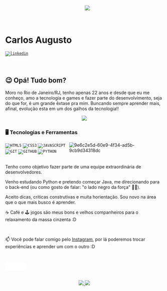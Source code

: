 <img align="right" width="250px" style="margin-top:-20px" src="https://i.ibb.co/3pRy1X1/9fd8505e-ecf6-458c-82bc-021a5c967266.png">

<br>
<br>

<div dsplay="inline-block">

  <h1 align="left">Carlos Augusto</h1>
 </a>
  <a href="https://www.linkedin.com/in/carlos-augusto-da-silva-souza-43079b21a/">
    <code><img width="50px" src="https://cdn.jsdelivr.net/gh/devicons/devicon/icons/linkedin/linkedin-original.svg" alt="linkedin" style="vertical-align:top;" title="LinkedIn"></code>
  </a>
</div>




<br>
<br>

## 😉 Opá! Tudo bom?

Moro no Rio de Janeiro/RJ, tenho apenas 22 anos e desde que eu me conheço, amo a tecnologia e games e fazer parte do desenvolvimento, seja do que for, é um grande êxtase pra mim. 
Buncando sempre aprender mais, afinal, evolução esta em um dos galhos da tecnologia!!

<p align="center">
  <img src="https://i.pinimg.com/originals/e4/26/70/e426702edf874b181aced1e2fa5c6cde.gif" width="350">
</p>

### 🖥 Tecnologias e Ferramentas
<img width="300px" align="right" src="https://i.ibb.co/4SvjddV/9e6c2e5d-60e9-4f34-ad5b-9cb9d34318dc.png" alt="9e6c2e5d-60e9-4f34-ad5b-9cb9d34318dc" border="0">
<code><img width="40px" src="https://cdn.jsdelivr.net/gh/devicons/devicon/icons/html5/html5-original-wordmark.svg" title = "HTML5"/></code>
<code><img width="40px" src="https://cdn.jsdelivr.net/gh/devicons/devicon/icons/css3/css3-original-wordmark.svg" title = "CSS3"/></code>
<code><img width="40px" src="https://cdn.jsdelivr.net/gh/devicons/devicon/icons/javascript/javascript-original.svg" title = "JAVASCRIPT"/></code>
<code><img width="40px" src="https://cdn.jsdelivr.net/gh/devicons/devicon/icons/git/git-original.svg" title = "GIT"/></code>
<code><img width="40px" src="https://cdn.jsdelivr.net/gh/devicons/devicon/icons/github/github-original.svg" title = "GITHUB"/></code>
<code><img width="40px" src="https://cdn.jsdelivr.net/gh/devicons/devicon/icons/python/python-original.svg" title = "PYTHON"/></code>


</br>
</br>
<div display="inline-block">
 <p align="left">Tenho como objetivo fazer parte de uma equipe extraordinária de desenvolvedores.</p>
 <p align="left">Venho estudando Python e pretendo começar Java, me direcionando para o back-end (ou como gosto de falar: "o lado negro da força" 🤣🤣).</p>
 <p align="left">Aceito dicas, criticas construtivas e muita horientação. Sou novo na área que o que mais busco é aprender.</p>
 <p align="left"> ☕ Café e 🕹️ jogos são meus bons e velhos companheiros para o relaxamento da massa cinzenta :D </p>
</div>

</br>

📫 Você pode falar comigo pelo [Instagram](https://www.instagram.com/carlos.a.s.souz4/), por lá poderemos trocar experiências e aprender um com o outro :D

</br>

<a href="https://www.instagram.com/carlos.a.s.souz4/" target="_blank"><img align="left" alt="Instagram" width="22px" src="https://github.com/Aakarsh-B/trying-repos/blob/master/insta.svg" />
<a href="https://www.linkedin.com/in/carlos-augusto-da-silva-souza-43079b21a/" target="_blank"><img align="left" alt="LinkedIn" width="22px" src="https://github.com/Aakarsh-B/trying-repos/blob/master/linkedin.svg" />
<a href="..." target="_blank"><img alt="Blog" width="22px" src="https://github.com/Aakarsh-B/trying-repos/blob/master/dev-badge.svg" /></a>

##
<p align="center">
<a href="https://github.com/jeniblodev">
  <img height="180em" src="https://github-readme-stats-eight-theta.vercel.app/api?username=C4rl0s-ia&show_icons=true&theme=algolia&include_all_commits=true&count_private=true"/>
  <img height="180em" src="https://github-readme-stats-eight-theta.vercel.app/api/top-langs/?username=C4rl0s-ia&layout=compact&langs_count=8&theme=algolia"/>
</a>
</p

</br>
